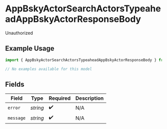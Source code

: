 # AppBskyActorSearchActorsTypeaheadAppBskyActorResponseBody

Unauthorized

## Example Usage

```typescript
import { AppBskyActorSearchActorsTypeaheadAppBskyActorResponseBody } from "bluesky/models/errors";

// No examples available for this model
```

## Fields

| Field              | Type               | Required           | Description        |
| ------------------ | ------------------ | ------------------ | ------------------ |
| `error`            | *string*           | :heavy_check_mark: | N/A                |
| `message`          | *string*           | :heavy_check_mark: | N/A                |